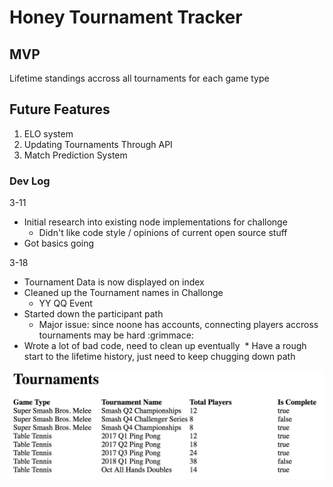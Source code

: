 # Honey Tournament Tracker

## MVP
Lifetime standings accross all tournaments for each game type

## Future Features
 1. ELO system
 2. Updating Tournaments Through API
 3. Match Prediction System


### Dev Log

3-11
  * Initial research into existing node implementations for challonge
    * Didn't like code style / opinions of current open source stuff
  * Got basics going


3-18
  * Tournament Data is now displayed on index
  * Cleaned up the Tournament names in Challonge
    * YY QQ Event
  * Started down the participant path
    * Major issue: since noone has accounts, connecting players accross tournaments may be hard :grimmace:
  * Wrote a lot of bad code, need to clean up eventually
  * Have a rough start to the lifetime history, just need to keep chugging down path
  
  ![Screenshot](3-11.png)
